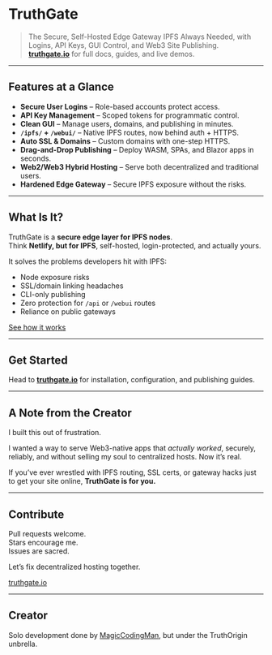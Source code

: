 # TruthGate


> The Secure, Self-Hosted Edge Gateway IPFS Always Needed, with Logins, API Keys, GUI Control, and Web3 Site Publishing.  
> **[truthgate.io](https://truthgate.io)** for full docs, guides, and live demos.

---

## Features at a Glance

- **Secure User Logins** – Role-based accounts protect access.
- **API Key Management** – Scoped tokens for programmatic control.
- **Clean GUI** – Manage users, domains, and publishing in minutes.
- **`/ipfs/` + `/webui/`** – Native IPFS routes, now behind auth + HTTPS.
- **Auto SSL & Domains** – Custom domains with one-step HTTPS.
- **Drag-and-Drop Publishing** – Deploy WASM, SPAs, and Blazor apps in seconds.
- **Web2/Web3 Hybrid Hosting** – Serve both decentralized and traditional users.
- **Hardened Edge Gateway** – Secure IPFS exposure without the risks.

---

## What Is It?

TruthGate is a **secure edge layer for IPFS nodes**.  
Think **Netlify, but for IPFS**, self-hosted, login-protected, and actually yours.  

It solves the problems developers hit with IPFS:  
- Node exposure risks  
- SSL/domain linking headaches  
- CLI-only publishing  
- Zero protection for `/api` or `/webui` routes  
- Reliance on public gateways  

[See how it works](https://truthgate.io)

---

## Get Started

Head to **[truthgate.io](https://truthgate.io)** for installation, configuration, and publishing guides.  

---

## A Note from the Creator

I built this out of frustration.  

I wanted a way to serve Web3-native apps that *actually worked*, securely, reliably, and without selling my soul to centralized hosts. Now it’s real.  

If you’ve ever wrestled with IPFS routing, SSL certs, or gateway hacks just to get your site online, **TruthGate is for you.**

---

## Contribute

Pull requests welcome.  
Stars encourage me.  
Issues are sacred.  

Let’s fix decentralized hosting together.  

[truthgate.io](https://truthgate.io)  

---

## Creator

Solo development done by [MagicCodingMan](https://github.com/magiccodingman), but under the TruthOrigin unbrella.
